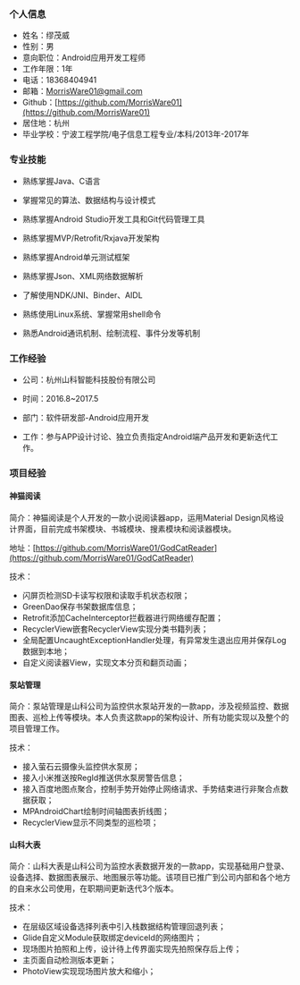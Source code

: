 ### 个人信息

* 姓名：缪茂威
* 性别：男
* 意向职位：Android应用开发工程师
* 工作年限：1年
* 电话：18368404941
* 邮箱：MorrisWare01@gmail.com
* Github：[https://github.com/MorrisWare01](https://github.com/MorrisWare01)
* 居住地：杭州
* 毕业学校：宁波工程学院/电子信息工程专业/本科/2013年-2017年

### 专业技能

* 熟练掌握Java、C语言

* 掌握常见的算法、数据结构与设计模式

* 熟练掌握Android Studio开发工具和Git代码管理工具

* 熟练掌握MVP/Retrofit/Rxjava开发架构

* 熟练掌握Android单元测试框架

* 熟练掌握Json、XML网络数据解析

* 了解使用NDK/JNI、Binder、AIDL

* 熟练使用Linux系统、掌握常用shell命令

* 熟悉Android通讯机制、绘制流程、事件分发等机制

### 工作经验

* 公司：杭州山科智能科技股份有限公司

* 时间：2016.8~2017.5

* 部门：软件研发部-Android应用开发

* 工作：参与APP设计讨论、独立负责指定Android端产品开发和更新迭代工作。

### 项目经验

#### 神猫阅读

简介：神猫阅读是个人开发的一款小说阅读器app，运用Material Design风格设计界面，目前完成书架模块、书城模块、搜素模块和阅读器模块。

地址：[https://github.com/MorrisWare01/GodCatReader](https://github.com/MorrisWare01/GodCatReader)

技术：

* 闪屏页检测SD卡读写权限和读取手机状态权限；
* GreenDao保存书架数据库信息；
* Retrofit添加CacheInterceptor拦截器进行网络缓存配置；
* RecyclerView嵌套RecyclerView实现分类书籍列表；
* 全局配置UncaughtExceptionHandler处理，有异常发生退出应用并保存Log数据到本地；
* 自定义阅读器View，实现文本分页和翻页动画；

#### 泵站管理

简介：泵站管理是山科公司为监控供水泵站开发的一款app，涉及视频监控、数据图表、巡检上传等模块。本人负责这款app的架构设计、所有功能实现以及整个的项目管理工作。

技术：

* 接入萤石云摄像头监控供水泵房；
* 接入小米推送按RegId推送供水泵房警告信息；
* 接入百度地图点聚合，控制手势开始停止网络请求、手势结束进行非聚合点数据获取；
* MPAndroidChart绘制时间轴图表折线图；
* RecyclerView显示不同类型的巡检项；

#### 山科大表

简介：山科大表是山科公司为监控水表数据开发的一款app，实现基础用户登录、设备选择、数据图表展示、地图展示等功能。该项目已推广到公司内部和各个地方的自来水公司使用，在职期间更新迭代3个版本。

技术：

* 在层级区域设备选择列表中引入栈数据结构管理回退列表；
* Glide自定义Module获取绑定deviceId的网络图片；
* 现场图片拍照和上传，设计待上传界面实现先拍照保存后上传；
* 主页面自动检测版本更新；
* PhotoView实现现场图片放大和缩小；



